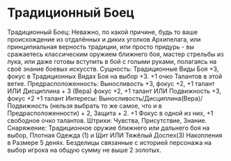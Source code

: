 # Традиционный Боец

Традиционный Боец: Неважно, по какой причине, будь то ваше происхождение из отдалённых и диких уголков Архипелага, или принципиальная верность традиции, или просто придурь \- вы сражаетесь классическим оружием ближнего боя, мастер стрельбы из лука, или даже готовы вступить в бой с голыми руками, полагаясь на своё знание боевых искусств. Сущность: Традиционные Виды Боя +3, фокус в Традиционных Видах Боя на выбор +3. +1 очко Талантов в этой ветке. Предрасположенность: Выносливость +3, фокус +2, +1 талант ИЛИ Дисциплина \+ 3 \(Вера\) фокус +2, +1 талант ИЛИ Подвижность +3, фокус +2 +1 талант Интересы: Выносливость/Дисциплина\(Вера\)/Подвижность \(нельзя выбрать то же самое, что и в Предрасположенности\) + 2, Защита \+ 2. +1 Фокус в одной из них, +1 свободное очко талантов. Штрихи: Чувства, Присутствие, Знание. Снаряжение: Традиционное оружие ближнего или дальнего боя на выбор, Плотная Одежда \(1\) и Щит ИЛИ Тяжёлый Доспех\(3\) Накопления в Размере 5 денях. Безделицы связанные с историей персонажа на выбор игрока на общую сумму не выше 2 золотых.
